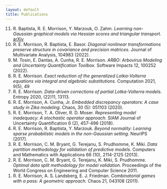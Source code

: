 ```yaml
---
layout: default
title: Publications
---
```

<ol reversed> <!-- <ol reversed> </ol> -->
<li> R. Baptista, R. E. Morrison, Y. Marzouk, O. Zahm. <i>Learning non-Gaussian graphical models via Hessian scores and triangular transport. </i><a href="https://arxiv.org/abs/2101.03093">arXiv</a></li>
<li> R. E. Morrison, R. Baptista, E. Basor. <i>Diagonal nonlinear transformations preserve structure in covariance and precision matrices. </i>Journal of Multivariate Analysis, 104983 (2022).</li>
<li> M. Tosin, E. Dantas, A. Cunha, R. E. Morrison. <i>ARBO: Arbovirus Modeling and Uncertainty Quantification Toolbox.</i> Software Impacts 12, 100252 (2022).</li>
<li> R. E. Morrison. <i>Exact reduction of the generalized Lotka-Volterra equations via integral and algebraic substitutions. </i> Computation 2021, 9(5), 49
<li> R. E. Morrison. <i>Data-driven corrections of partial Lotka-Volterra models.</i> Entropy 2020, (22)11, 13113. </li>
<li> R. E. Morrison, A. Cunha, Jr. <i>Embedded discrepancy operators: A case study in Zika modeling.</i> Chaos, 30 (5): 051103 (2020).</li>
<li> R. E. Morrison, T. A. Oliver, R. D. Moser. <i>Representing model inadequacy:
A stochastic operator approach. </i>SIAM Journal of Uncertainty Quantification 6
(2), 457-496 (2018).</li> <!-- Arxiv: *arxiv.org/abs/1604.01651v3* -->
<li> R. E. Morrison, R. Baptista, Y. Marzouk. <i>Beyond normality: Learning sparse
probabilistic models in the non-Gaussian setting. </i>NeurIPS (2017).</li>
<!--<li> R. E. Morrison. <i>On the representation of model inadequacy: A stochastic operator approach.</i> Dissertation in Computational Science, Engineering, and
    Mathematics. ICES, UT Austin, January 2016.</li>-->
<li> R. E. Morrison, C. M. Bryant, G. Terejanu, S. Prudhomme, K. Miki. <i>Data
partition methodology for validation of predictive models. </i>Computers and
Mathematics with Applications 66 (10), 2114-2125 (2013).</li>
<li> R. E. Morrison, C. M. Bryant, G. Terejanu, K. Miki, S. Prudhomme.
<i>Optimal data split methodology for model validation.</i> Proceedings of the World Congress on Engineering and Computer Science 2011.</li>
<li> R. E. Morrison, A. S. Landsberg, E. J. Friedman. <i>Combinatorial games with
a pass: A geometric approach. </i>Chaos 21, 043108 (2011).</li>
